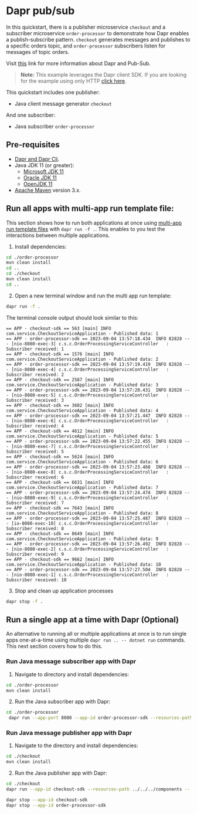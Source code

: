 # Dapr pub/sub

 In this quickstart, there is a publisher microservice `checkout` and a subscriber microservice `order-processor` to demonstrate how Dapr enables a publish-subscribe pattern. `checkout` generates messages and publishes to a specific orders topic, and `order-processor` subscribers listen for messages of topic orders.

Visit [this](https://docs.dapr.io/developing-applications/building-blocks/pubsub/) link for more information about Dapr and Pub-Sub.

> **Note:** This example leverages the Dapr client SDK.  If you are looking for the example using only HTTP [click here](../http).

This quickstart includes one publisher:

- Java client message generator `checkout`

And one subscriber:

- Java subscriber `order-processor`

## Pre-requisites

* [Dapr and Dapr Cli](https://docs.dapr.io/getting-started/install-dapr-cli/).
* Java JDK 11 (or greater):
    * [Microsoft JDK 11](https://docs.microsoft.com/en-us/java/openjdk/download#openjdk-11)
    * [Oracle JDK 11](https://www.oracle.com/technetwork/java/javase/downloads/index.html#JDK11)
    * [OpenJDK 11](https://jdk.java.net/11/)
* [Apache Maven](https://maven.apache.org/install.html) version 3.x.

## Run all apps with multi-app run template file:

This section shows how to run both applications at once using [multi-app run template files](https://docs.dapr.io/developing-applications/local-development/multi-app-dapr-run/multi-app-overview/) with `dapr run -f .`.  This enables to you test the interactions between multiple applications.  

1. Install dependencies: 

<!-- STEP
name: Install Node dependencies
-->
```bash
cd ./order-processor
mvn clean install
cd ..
cd ./checkout
mvn clean install
cd ..
```
<!-- END_STEP -->

2. Open a new terminal window and run the multi app run template:

<!-- STEP
name: Run multi app run template
expected_stdout_lines:
  - 'Started Dapr with app id "order-processor-sdk"'
  - 'Started Dapr with app id "checkout-sdk"'
  - '== APP - checkout-sdk == Published data: Order { OrderId = 10 }'
  - '== APP - order-processor == Subscriber received : Order { OrderId = 10 }'
expected_stderr_lines:
output_match_mode: substring
match_order: none
background: true
sleep: 15
timeout_seconds: 30
-->

```bash
dapr run -f .
```

The terminal console output should look similar to this:

```text
== APP - checkout-sdk == 563 [main] INFO com.service.CheckoutServiceApplication - Published data: 1
== APP - order-processor-sdk == 2023-09-04 13:57:18.434  INFO 82828 --- [nio-8080-exec-3] c.s.c.OrderProcessingServiceController   : Subscriber received: 1
== APP - checkout-sdk == 1576 [main] INFO com.service.CheckoutServiceApplication - Published data: 2
== APP - order-processor-sdk == 2023-09-04 13:57:19.419  INFO 82828 --- [nio-8080-exec-4] c.s.c.OrderProcessingServiceController   : Subscriber received: 2
== APP - checkout-sdk == 2587 [main] INFO com.service.CheckoutServiceApplication - Published data: 3
== APP - order-processor-sdk == 2023-09-04 13:57:20.431  INFO 82828 --- [nio-8080-exec-5] c.s.c.OrderProcessingServiceController   : Subscriber received: 3
== APP - checkout-sdk == 3602 [main] INFO com.service.CheckoutServiceApplication - Published data: 4
== APP - order-processor-sdk == 2023-09-04 13:57:21.447  INFO 82828 --- [nio-8080-exec-6] c.s.c.OrderProcessingServiceController   : Subscriber received: 4
== APP - checkout-sdk == 4612 [main] INFO com.service.CheckoutServiceApplication - Published data: 5
== APP - order-processor-sdk == 2023-09-04 13:57:22.455  INFO 82828 --- [nio-8080-exec-7] c.s.c.OrderProcessingServiceController   : Subscriber received: 5
== APP - checkout-sdk == 5624 [main] INFO com.service.CheckoutServiceApplication - Published data: 6
== APP - order-processor-sdk == 2023-09-04 13:57:23.468  INFO 82828 --- [nio-8080-exec-8] c.s.c.OrderProcessingServiceController   : Subscriber received: 6
== APP - checkout-sdk == 6631 [main] INFO com.service.CheckoutServiceApplication - Published data: 7
== APP - order-processor-sdk == 2023-09-04 13:57:24.474  INFO 82828 --- [nio-8080-exec-9] c.s.c.OrderProcessingServiceController   : Subscriber received: 7
== APP - checkout-sdk == 7643 [main] INFO com.service.CheckoutServiceApplication - Published data: 8
== APP - order-processor-sdk == 2023-09-04 13:57:25.487  INFO 82828 --- [io-8080-exec-10] c.s.c.OrderProcessingServiceController   : Subscriber received: 8
== APP - checkout-sdk == 8649 [main] INFO com.service.CheckoutServiceApplication - Published data: 9
== APP - order-processor-sdk == 2023-09-04 13:57:26.492  INFO 82828 --- [nio-8080-exec-2] c.s.c.OrderProcessingServiceController   : Subscriber received: 9
== APP - checkout-sdk == 9662 [main] INFO com.service.CheckoutServiceApplication - Published data: 10
== APP - order-processor-sdk == 2023-09-04 13:57:27.504  INFO 82828 --- [nio-8080-exec-1] c.s.c.OrderProcessingServiceController   : Subscriber received: 10
```

3. Stop and clean up application processes

```bash
dapr stop -f .
```
<!-- END_STEP -->

## Run a single app at a time with Dapr (Optional)

An alternative to running all or multiple applications at once is to run single apps one-at-a-time using multiple `dapr run .. -- dotnet run` commands.  This next section covers how to do this. 

### Run Java message subscriber app with Dapr

1. Navigate to directory and install dependencies:

```bash
cd ./order-processor
mvn clean install
```

2. Run the Java subscriber app with Dapr:

```bash
cd ./order-processor
 dapr run --app-port 8080 --app-id order-processor-sdk --resources-path ../../../components -- java -jar target/OrderProcessingService-0.0.1-SNAPSHOT.jar
```

### Run Java message publisher app with Dapr

1. Navigate to the directory and install dependencies:

```bash
cd ./checkout
mvn clean install
```

2. Run the Java publisher app with Dapr:

```bash
cd ./checkout
dapr run --app-id checkout-sdk --resources-path ../../../components -- java -jar target/CheckoutService-0.0.1-SNAPSHOT.jar
```

```bash
dapr stop --app-id checkout-sdk
dapr stop --app-id order-processor-sdk
```

